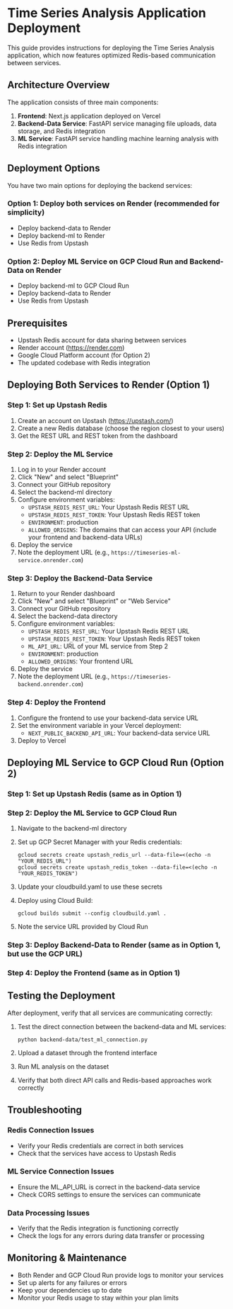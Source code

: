 # Time Series Analysis Application Deployment

This guide provides instructions for deploying the Time Series Analysis application, which now features optimized Redis-based communication between services.

## Architecture Overview

The application consists of three main components:

1. **Frontend**: Next.js application deployed on Vercel
2. **Backend-Data Service**: FastAPI service managing file uploads, data storage, and Redis integration
3. **ML Service**: FastAPI service handling machine learning analysis with Redis integration

## Deployment Options

You have two main options for deploying the backend services:

### Option 1: Deploy both services on Render (recommended for simplicity)
- Deploy backend-data to Render
- Deploy backend-ml to Render
- Use Redis from Upstash

### Option 2: Deploy ML Service on GCP Cloud Run and Backend-Data on Render
- Deploy backend-ml to GCP Cloud Run
- Deploy backend-data to Render
- Use Redis from Upstash

## Prerequisites

- Upstash Redis account for data sharing between services
- Render account (https://render.com)
- Google Cloud Platform account (for Option 2)
- The updated codebase with Redis integration

## Deploying Both Services to Render (Option 1)

### Step 1: Set up Upstash Redis

1. Create an account on Upstash (https://upstash.com/)
2. Create a new Redis database (choose the region closest to your users)
3. Get the REST URL and REST token from the dashboard

### Step 2: Deploy the ML Service

1. Log in to your Render account
2. Click "New" and select "Blueprint"
3. Connect your GitHub repository
4. Select the backend-ml directory
5. Configure environment variables:
   - `UPSTASH_REDIS_REST_URL`: Your Upstash Redis REST URL
   - `UPSTASH_REDIS_REST_TOKEN`: Your Upstash Redis REST token
   - `ENVIRONMENT`: production
   - `ALLOWED_ORIGINS`: The domains that can access your API (include your frontend and backend-data URLs)
6. Deploy the service
7. Note the deployment URL (e.g., `https://timeseries-ml-service.onrender.com`)

### Step 3: Deploy the Backend-Data Service

1. Return to your Render dashboard
2. Click "New" and select "Blueprint" or "Web Service"
3. Connect your GitHub repository
4. Select the backend-data directory
5. Configure environment variables:
   - `UPSTASH_REDIS_REST_URL`: Your Upstash Redis REST URL
   - `UPSTASH_REDIS_REST_TOKEN`: Your Upstash Redis REST token
   - `ML_API_URL`: URL of your ML service from Step 2
   - `ENVIRONMENT`: production
   - `ALLOWED_ORIGINS`: Your frontend URL
6. Deploy the service
7. Note the deployment URL (e.g., `https://timeseries-backend.onrender.com`)

### Step 4: Deploy the Frontend

1. Configure the frontend to use your backend-data service URL
2. Set the environment variable in your Vercel deployment:
   - `NEXT_PUBLIC_BACKEND_API_URL`: Your backend-data service URL
3. Deploy to Vercel

## Deploying ML Service to GCP Cloud Run (Option 2)

### Step 1: Set up Upstash Redis (same as in Option 1)

### Step 2: Deploy the ML Service to GCP Cloud Run

1. Navigate to the backend-ml directory
2. Set up GCP Secret Manager with your Redis credentials:
   ```
   gcloud secrets create upstash_redis_url --data-file=<(echo -n "YOUR_REDIS_URL")
   gcloud secrets create upstash_redis_token --data-file=<(echo -n "YOUR_REDIS_TOKEN")
   ```

3. Update your cloudbuild.yaml to use these secrets
4. Deploy using Cloud Build:
   ```
   gcloud builds submit --config cloudbuild.yaml .
   ```
   
5. Note the service URL provided by Cloud Run

### Step 3: Deploy Backend-Data to Render (same as in Option 1, but use the GCP URL)

### Step 4: Deploy the Frontend (same as in Option 1)

## Testing the Deployment

After deployment, verify that all services are communicating correctly:

1. Test the direct connection between the backend-data and ML services:
   ```
   python backend-data/test_ml_connection.py
   ```

2. Upload a dataset through the frontend interface
3. Run ML analysis on the dataset
4. Verify that both direct API calls and Redis-based approaches work correctly

## Troubleshooting

### Redis Connection Issues
- Verify your Redis credentials are correct in both services
- Check that the services have access to Upstash Redis

### ML Service Connection Issues
- Ensure the ML_API_URL is correct in the backend-data service
- Check CORS settings to ensure the services can communicate

### Data Processing Issues
- Verify that the Redis integration is functioning correctly
- Check the logs for any errors during data transfer or processing

## Monitoring & Maintenance

- Both Render and GCP Cloud Run provide logs to monitor your services
- Set up alerts for any failures or errors
- Keep your dependencies up to date
- Monitor your Redis usage to stay within your plan limits 